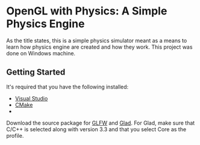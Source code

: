# OpenGL with Physics: A Simple Physics Engine

As the title states, this is a simple physics simulator meant as a means to learn how physics engine are created and how they work. This project was done on Windows machine.

## Getting Started

It's required that you have the following installed:
- [Visual Studio](https://visualstudio.microsoft.com/)
- [CMake](https://cmake.org/download/)
- 
Download the source package for [GLFW](https://www.glfw.org/download.html) and [Glad](https://www.glfw.org/download.html). For Glad, make sure that C/C++ is selected along with version 3.3 and that you select Core as the profile.
